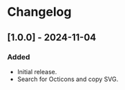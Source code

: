 # Changelog

## [1.0.0] - 2024-11-04

### Added

- Initial release.
- Search for Octicons and copy SVG.
